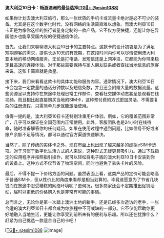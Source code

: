 **澳大利亞10日卡：畅游澳洲的最佳选择[[TG💪+ @esim1088](https://t.me/s/esim1088)]**

如果你计划去澳大利亚旅行，那么一张优质的手机卡或流量卡绝对是必不可少的装备。尤其是在这个数字化时代，没有网络的生活简直难以想象。而澳大利亞10日卡正是为像你这样的旅行者量身定制的一款产品，它不仅方便快捷，还能让你在异国他乡也能享受国内般的便捷通信体验。

首先，让我们来聊聊澳大利亞10日卡的主要特点。这款卡的设计初衷是为了满足短期游客的需求，提供长达10天的有效期，在这段时间内你可以尽情使用澳大利亚本地的移动网络服务。无论是打电话、发短信还是上网冲浪，它都能为你带来稳定且高速的连接体验。对于那些需要保持与家人朋友联系或者查找当地信息的旅客来说，这张卡简直就是救星。

接下来，我们来看看这款卡的具体功能和服务内容。通常情况下，澳大利亞10日卡会包含一定数量的通话分钟数以及短信条数，并且还会附赠大量的数据流量。这些资源足以支持你在旅途中处理日常工作邮件、查看社交媒体动态甚至是观看在线视频。而且相比起直接购买当地的SIM卡，这种预付费的方式更加灵活，不需要复杂的注册流程，只需简单几步就能激活使用。

值得一提的是，澳大利亞10日卡还特别注重用户体验。例如，它的覆盖范围非常广，几乎可以保证在全国范围内正常使用。此外，客服团队也是24小时在线待命，随时准备解答你的任何疑问。如果在使用过程中遇到问题，比如信号不好或者账户余额不足等情况，都可以通过官方渠道快速解决。

当然了，除了传统的实体卡之外，现在市面上也出现了越来越多的虚拟eSIM卡选项。对于习惯于数字化生活方式的人来说，这种形式无疑更具吸引力。通过下载指定的应用程序并按照指引操作，就可以轻松将电子版的澳大利亞10日卡安装到你的设备上。这种方式不仅节省了物理空间，同时也避免了丢失卡片的风险。

最后，不得不提一下价格方面的问题。虽然表面上看，这类产品的定价可能会略高于普通SIM卡，但从性价比的角度来看却是相当划算的。毕竟谁愿意为了节省几块钱而在旅途中忍受糟糕的网络环境呢？更何况，很多商家还会不定期推出促销活动，届时以更低的价格购入也是非常有可能的事情。

总而言之，无论你是第一次踏上澳洲土地的新手，还是已经多次造访的老手，一张合适的澳大利亞10日卡都会成为你旅程中不可或缺的一部分。它不仅能帮助你更好地融入当地生活，更能让你享受到前所未有的便利与乐趣。所以还在犹豫什么？赶紧为自己挑选一款适合自己的卡吧！

[[TG💪+ @esim1088](https://t.me/s/esim1088) ![Image](https://i.postimg.cc/4NQfJmqS/Snipaste-2025-05-13-00-14-12.png)]